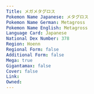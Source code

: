 ```yaml
---
﻿Title: メガメタグロス
Pokemon Name Japanese: メタグロス
Pokemon Name German: Metagross
Pokemon Name English: Metagross
Language Card: Japanese
National Dex Number: 378
Region: Hoenn
Regional Form: false
Additional Form: false
Mega: true
Gigantamax: false
Cover: false
Link: 
Owned: 
---
```

